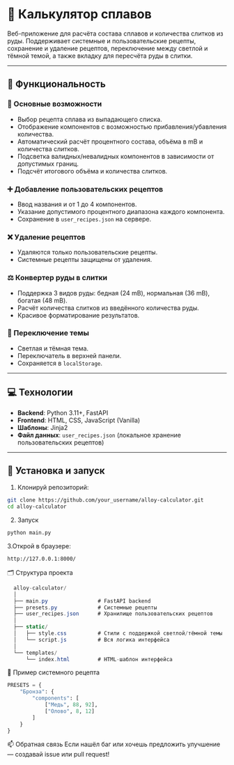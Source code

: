 # 🧪 Калькулятор сплавов

Веб-приложение для расчёта состава сплавов и количества слитков из руды. Поддерживает системные и пользовательские рецепты, сохранение и удаление рецептов, переключение между светлой и тёмной темой, а также вкладку для пересчёта руды в слитки.

---

## 🔧 Функциональность

### 📌 Основные возможности

- Выбор рецепта сплава из выпадающего списка.
- Отображение компонентов с возможностью прибавления/убавления количества.
- Автоматический расчёт процентного состава, объёма в mB и количества слитков.
- Подсветка валидных/невалидных компонентов в зависимости от допустимых границ.
- Подсчёт итогового объёма и количества слитков.

### ➕ Добавление пользовательских рецептов

- Ввод названия и от 1 до 4 компонентов.
- Указание допустимого процентного диапазона каждого компонента.
- Сохранение в `user_recipes.json` на сервере.

### ❌ Удаление рецептов

- Удаляются только пользовательские рецепты.
- Системные рецепты защищены от удаления.

### ⚖️ Конвертер руды в слитки

- Поддержка 3 видов руды: бедная (24 mB), нормальная (36 mB), богатая (48 mB).
- Расчёт количества слитков из введённого количества руды.
- Красивое форматирование результатов.

### 🌙 Переключение темы

- Светлая и тёмная тема.
- Переключатель в верхней панели.
- Сохраняется в `localStorage`.

---

## 💻 Технологии

- **Backend**: Python 3.11+, FastAPI
- **Frontend**: HTML, CSS, JavaScript (Vanilla)
- **Шаблоны**: Jinja2
- **Файл данных**: `user_recipes.json` (локальное хранение пользовательских рецептов)

---

## 🚀 Установка и запуск

1. Клонируй репозиторий:

```bash
git clone https://github.com/your_username/alloy-calculator.git
cd alloy-calculator
```
2. Запуск
```bash
python main.py
```
3.Открой в браузере:
```bash
http://127.0.0.1:8000/
```
🗂 Структура проекта
```csharp
  alloy-calculator/
  │
  ├── main.py                # FastAPI backend
  ├── presets.py             # Системные рецепты
  ├── user_recipes.json      # Хранилище пользовательских рецептов
  │
  ├── static/
  │   ├── style.css          # Стили с поддержкой светлой/тёмной темы
  │   └── script.js          # Вся логика интерфейса
  │
  └── templates/
      └── index.html         # HTML-шаблон интерфейса
```
📄 Пример системного рецепта
```python
PRESETS = {
    "Бронза": {
        "components": [
            ["Медь", 88, 92],
            ["Олово", 8, 12]
        ]
    }
}
```
📫 Обратная связь
Если нашёл баг или хочешь предложить улучшение — создавай issue или pull request!
